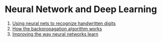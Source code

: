 # Neural Network and Deep Learning
1. [Using neural nets to recognize handwritten digits][1]
1. [How the backpropagation algorithm works][2]
1. [Improving the way neural networks learn][3]

[1]: chap1.ipynb
[2]: chap2.ipynb
[3]: chap3.ipynb